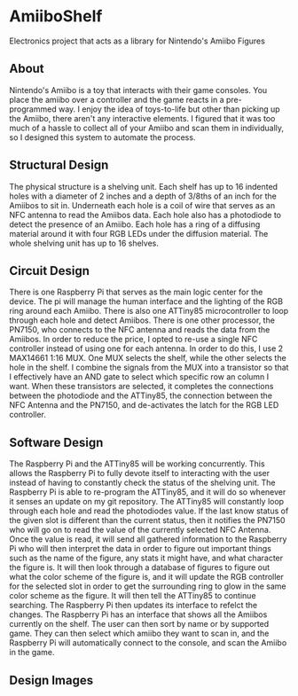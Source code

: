 # AmiiboShelf
Electronics project that acts as a library for Nintendo's Amiibo Figures

## About
Nintendo's Amiibo is a toy that interacts with their game consoles. You place the amiibo over a controller and the game reacts in a pre-programmed way. I enjoy the idea of toys-to-life but other than picking up the Amiibo, there aren't any interactive elements. I figured that it was too much of a hassle to collect all of your Amiibo and scan them in individually, so I designed this system to automate the process.

## Structural Design
The physical structure is a shelving unit. Each shelf has up to 16 indented holes with a diameter of 2 inches and a depth of 3/8ths of an inch for the Amiibos to sit in. Underneath each hole is a coil of wire that serves as an NFC antenna to read the Amiibos data. Each hole also has a photodiode to detect the presence of an Amiibo. Each hole has a ring of a diffusing material around it with four RGB LEDs under the diffusion material. The whole shelving unit has up to 16 shelves. 

## Circuit Design
There is one Raspberry Pi that serves as the main logic center for the device. The pi will manage the human interface and the lighting of the RGB ring around each Amiibo. There is also one ATTiny85 microcontroller to loop through each hole and detect Amiibos. There is one other processor, the PN7150, who connects to the NFC antenna and reads the data from the Amiibos. In order to reduce the price, I opted to re-use a single NFC controller instead of using one for each antenna. In order to do this, I use 2 MAX14661 1:16 MUX. One MUX selects the shelf, while the other selects the hole in the shelf. I combine the signals from the MUX into a transistor so that I effectively have an AND gate to select which specific row an column I want. When these transistors are selected, it completes the connections between the photodiode and the ATTiny85, the connection between the NFC Antenna and the PN7150, and de-activates the latch for the RGB LED controller.

## Software Design
The Raspberry Pi and the ATTiny85 will be working concurrently. This allows the Raspberry Pi to fully devote itself to interacting with the user instead of having to constantly check the status of the shelving unit. The Raspberry Pi is able to re-program the ATTiny85, and it will do so whenever it senses an update on my git repository. The ATTiny85 will constantly loop through each hole and read the photodiodes value. If the last know status of the given slot is different than the current status, then it notifies the PN7150 who will go on to read the value of the currently selected NFC Antenna. Once the value is read, it will send all gathered information to the Raspberry Pi who will then interpret the data in order to figure out important things such as the name of the figure, any stats it might have, and what character the figure is. It will then look through a database of figures to figure out what the color scheme of the figure is, and it will update the RGB controller for the selected slot in order to get the surrounding ring to glow in the same color scheme as the figure. It will then tell the ATTiny85 to continue searching. The Raspberry Pi then updates its interface to refelct the changes. The Raspberry Pi has an interface that shows all the Amiibos currently on the shelf. The user can then sort by name or by supported game. They can then select which amiibo they want to scan in, and the Raspberry Pi will automatically connect to the console, and scan the Amiibo in the game.

## Design Images
